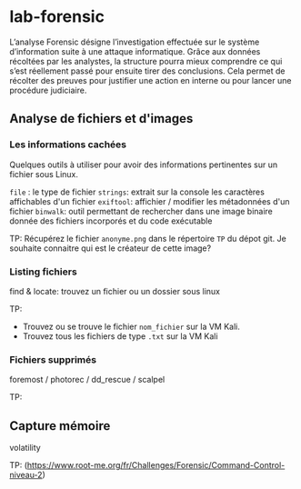 # lab-forensic

L’analyse Forensic désigne l’investigation effectuée sur le système d’information suite à une attaque informatique. Grâce aux données récoltées par les analystes, la structure pourra mieux comprendre ce qui s’est réellement passé pour ensuite tirer des conclusions. Cela permet de récolter des preuves pour justifier une action en interne ou pour lancer une procédure judiciaire.

## Analyse de fichiers et d'images

### Les informations cachées

Quelques outils à utiliser pour avoir des informations pertinentes sur un fichier sous Linux.

`file` : le type de fichier
`strings`: extrait sur la console les caractères affichables d'un fichier
`exiftool`: affichier / modifier les métadonnées d'un fichier
`binwalk`: outil permettant de rechercher dans une image binaire donnée des fichiers incorporés et du code exécutable

TP:
Récupérez le fichier `anonyme.png` dans le répertoire `TP` du dépot git. Je souhaite connaitre qui est le créateur de cette image?

### Listing fichiers

find & locate: trouvez un fichier ou un dossier sous linux

TP:
* Trouvez ou se trouve le fichier `nom_fichier` sur la VM Kali.
* Trouvez tous les fichiers de type `.txt` sur la VM Kali

### Fichiers supprimés
foremost / photorec / dd_rescue / scalpel

TP:


## Capture mémoire

volatility

TP: (https://www.root-me.org/fr/Challenges/Forensic/Command-Control-niveau-2)





